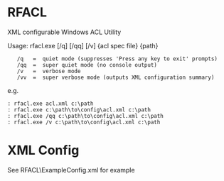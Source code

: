 # RFACL
XML configurable Windows ACL Utility

Usage: rfacl.exe [/q] [/qq] [/v] {acl spec file} {path}

       /q   =  quiet mode (suppresses 'Press any key to exit' prompts)
       /qq  =  super quiet mode (no console output)
       /v   =  verbose mode
       /vv  =  super verbose mode (outputs XML configuration summary)

e.g.

    : rfacl.exe acl.xml c:\path
    : rfacl.exe c:\path\to\config\acl.xml c:\path
    : rfacl.exe /qq c:\path\to\config\acl.xml c:\path
    : rfacl.exe /v c:\path\to\config\acl.xml c:\path

# XML Config
See RFACL\ExampleConfig.xml for example
